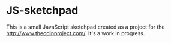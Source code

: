# JS-sketchpad
This is a small JavaScript sketchpad created as a project for the http://www.theodinproject.com/.
It's a work in progress.

